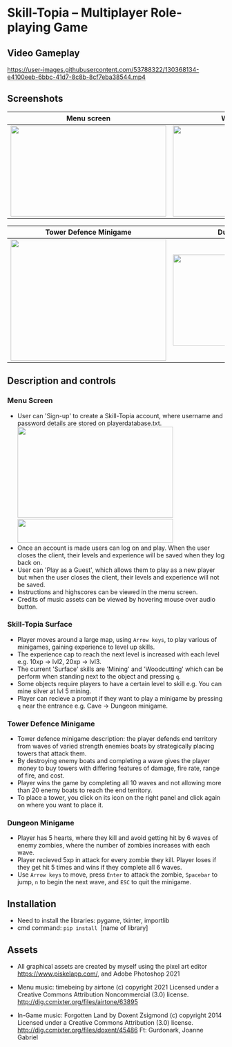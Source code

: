 # Skill-Topia – Multiplayer Role-playing Game

## Video Gameplay

https://user-images.githubusercontent.com/53788322/130368134-e4100eeb-6bbc-41d7-8c8b-8cf7eba38544.mp4

## Screenshots

| Menu screen  | Woodcutting skill |
| ------------- | ------------- |
| <img src="https://user-images.githubusercontent.com/53788322/130357718-2701b2b8-dc5f-4ec3-8bac-fa787375f124.png" width="360" height="210" /> | <img src="https://user-images.githubusercontent.com/53788322/130357794-9377bbc3-722d-4034-9a09-d077bbb008d1.png" width="360" height="210" />|

| Tower Defence Minigame  | Dungeon Minigame |
| ------------- | ------------- |
|  <img src="https://user-images.githubusercontent.com/53788322/130357803-e3c1b37b-b7e6-46c5-9f16-6714c8f7f832.png" width="360" height="280" />  | <img src="https://user-images.githubusercontent.com/53788322/130357807-2f649b71-9b95-4f1a-be23-569bedcab897.png" width="360" height="210" />|

## Description and controls
### Menu Screen
- User can 'Sign-up' to create a Skill-Topia account, where username and password details are stored on playerdatabase.txt. <img src="https://user-images.githubusercontent.com/53788322/130360693-14eb5436-b224-4bc4-abec-ae6f88571d9c.png" width="360" height="210" /> <img src="https://user-images.githubusercontent.com/53788322/130361047-c6ac2d7b-4b6e-45fe-8452-635f1e3bd446.PNG" width="360" height="55" />
- Once an account is made users can log on and play. When the user closes the client, their levels and experience will be saved when they log back on.
- User can 'Play as a Guest', which allows them to play as a new player but when the user closes the client, their levels and experience will not be saved.
- Instructions and highscores can be viewed in the menu screen.
- Credits of music assets can be viewed by hovering mouse over audio button.
### Skill-Topia Surface
- Player moves around a large map, using `Arrow keys`, to play various of minigames, gaining experience to level up skills.
- The experience cap to reach the next level is increased with each level e.g. 10xp -> lvl2, 20xp -> lvl3.
- The current 'Surface' skills are 'Mining' and 'Woodcutting' which can be perform when standing next to the object and pressing `q`.
- Some objects require players to have a certain level to skill e.g. You can mine silver at lvl 5 mining.
- Player can recieve a prompt if they want to play a minigame by pressing `q` near the entrance e.g. Cave -> Dungeon minigame.
### Tower Defence Minigame
- Tower defence minigame description: the player defends end territory from waves of varied strength enemies boats by strategically placing towers that attack them. 
- By destroying enemy boats and completing a wave gives the player money to buy towers with differing features of damage, fire rate, range of fire, and cost. 
- Player wins the game by completing all 10 waves and not allowing more than 20 enemy boats to reach the end territory.
- To place a tower, you click on its icon on the right panel and click again on where you want to place it.
### Dungeon Minigame
- Player has 5 hearts, where they kill and avoid getting hit by 6 waves of enemy zombies, where the number of zombies increases with each wave.
- Player recieved 5xp in attack for every zombie they kill. Player loses if they get hit 5 times and wins if they complete all 6 waves.
- Use `Arrow keys` to move, press `Enter` to attack the zombie, `Spacebar` to jump, `n` to begin the next wave, and `ESC` to quit the minigame.

## Installation
- Need to install the libraries: pygame, tkinter, importlib
- cmd command: `pip install `[name of library]

## Assets
- All graphical assets are created by myself using  the pixel art editor https://www.piskelapp.com/, and Adobe Photoshop 2021
- Menu music:
timebeing by airtone (c) copyright 2021 
Licensed under a Creative Commons Attribution Noncommercial  (3.0) license. 
http://dig.ccmixter.org/files/airtone/63895 

- In-Game music:
Forgotten Land by Doxent Zsigmond (c) copyright 2014 
Licensed under a Creative Commons Attribution (3.0) license. 
http://dig.ccmixter.org/files/doxent/45486 Ft: Gurdonark, Joanne Gabriel

